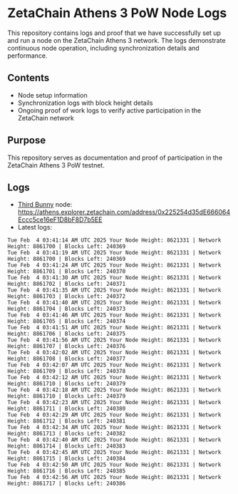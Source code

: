 # ZetaChain Athens 3 PoW Node Logs
This repository contains logs and proof that we have successfully set up and run a node on the ZetaChain Athens 3 network. The logs demonstrate continuous node operation, including synchronization details and performance.

## Contents
- Node setup information
- Synchronization logs with block height details
- Ongoing proof of work logs to verify active participation in the ZetaChain network

## Purpose
This repository serves as documentation and proof of participation in the ZetaChain Athens 3 PoW testnet.

## Logs

- [Third Bunny](https://thirdbunny.xyz/) node: https://athens.explorer.zetachain.com/address/0x225254d35dE666064Eccc5ce16eF1D8bF8D7b5EE
- Latest logs:
```
Tue Feb  4 03:41:14 AM UTC 2025 Your Node Height: 8621331 | Network Height: 8861700 | Blocks Left: 240369
Tue Feb  4 03:41:19 AM UTC 2025 Your Node Height: 8621331 | Network Height: 8861700 | Blocks Left: 240369
Tue Feb  4 03:41:24 AM UTC 2025 Your Node Height: 8621331 | Network Height: 8861701 | Blocks Left: 240370
Tue Feb  4 03:41:30 AM UTC 2025 Your Node Height: 8621331 | Network Height: 8861702 | Blocks Left: 240371
Tue Feb  4 03:41:35 AM UTC 2025 Your Node Height: 8621331 | Network Height: 8861703 | Blocks Left: 240372
Tue Feb  4 03:41:40 AM UTC 2025 Your Node Height: 8621331 | Network Height: 8861704 | Blocks Left: 240373
Tue Feb  4 03:41:46 AM UTC 2025 Your Node Height: 8621331 | Network Height: 8861705 | Blocks Left: 240374
Tue Feb  4 03:41:51 AM UTC 2025 Your Node Height: 8621331 | Network Height: 8861706 | Blocks Left: 240375
Tue Feb  4 03:41:56 AM UTC 2025 Your Node Height: 8621331 | Network Height: 8861707 | Blocks Left: 240376
Tue Feb  4 03:42:02 AM UTC 2025 Your Node Height: 8621331 | Network Height: 8861708 | Blocks Left: 240377
Tue Feb  4 03:42:07 AM UTC 2025 Your Node Height: 8621331 | Network Height: 8861709 | Blocks Left: 240378
Tue Feb  4 03:42:12 AM UTC 2025 Your Node Height: 8621331 | Network Height: 8861710 | Blocks Left: 240379
Tue Feb  4 03:42:18 AM UTC 2025 Your Node Height: 8621331 | Network Height: 8861710 | Blocks Left: 240379
Tue Feb  4 03:42:23 AM UTC 2025 Your Node Height: 8621331 | Network Height: 8861711 | Blocks Left: 240380
Tue Feb  4 03:42:29 AM UTC 2025 Your Node Height: 8621331 | Network Height: 8861712 | Blocks Left: 240381
Tue Feb  4 03:42:34 AM UTC 2025 Your Node Height: 8621331 | Network Height: 8861713 | Blocks Left: 240382
Tue Feb  4 03:42:40 AM UTC 2025 Your Node Height: 8621331 | Network Height: 8861714 | Blocks Left: 240383
Tue Feb  4 03:42:45 AM UTC 2025 Your Node Height: 8621331 | Network Height: 8861715 | Blocks Left: 240384
Tue Feb  4 03:42:50 AM UTC 2025 Your Node Height: 8621331 | Network Height: 8861716 | Blocks Left: 240385
Tue Feb  4 03:42:56 AM UTC 2025 Your Node Height: 8621331 | Network Height: 8861717 | Blocks Left: 240386
```
